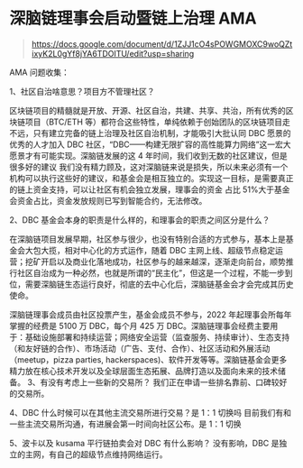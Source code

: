 # 深脑链理事会启动暨链上治理 AMA

> https://docs.google.com/document/d/1ZJJ1cO4sPOWGMOXC9woQZtixyK2L0gYf8jYA6TDOITU/edit?usp=sharing

AMA 问题收集：

1、社区自治啥意思？项目方不管理社区？

区块链项目的精髓就是开放、开源、社区自治，共建、共享、共治，所有优秀的区块链项目（BTC/ETH 等）都符合这些特性，单纯依赖于创始团队的区块链项目走不远，只有建立完备的链上治理及社区自治机制，才能吸引大批认同 DBC 愿景的优秀的人才加入 DBC 社区，“DBC——构建无限扩容的高性能算力网络”这一宏大愿景才有可能实现。深脑链发展的这 4 年时间，我们收到无数的社区建议，但是很多好的建议 我们没有精力顾及，这对深脑链来说是损失，所以未来必须有一个机构可以执行这些好的建议，和基金会是相互独立的。实现这一目标，是需要真正的链上资金支持，可以让社区有机会独立发展，理事会的资金 占比 51%大于基金会资金占比，资金发放规则已写到智能合约，无法修改。

2、DBC 基金会本身的职责是什么样的，和理事会的职责之间区分是什么？

在深脑链项目发展早期，社区参与很少，也没有特别合适的方式参与，基本上是基金会大包大揽，相对中心化的方式运作，随着 DBC 主网上线、超级节点稳定运营；挖矿开启以及商业化落地成功，社区参与的越来越深，逐渐走向前台，顺势推行社区自治成为一种必然，也就是所谓的“民主化”，但这是一个过程，不能一步到位，需要深脑链生态运行良好，彻底的去中心化后，深脑链基金会才会完成其历史使命。

深脑链理事会成员由社区投票产生，基金会成员不参与，2022 年起理事会所每年掌握的经费是 5100 万 DBC，每个月 425 万 DBC。深脑链理事会经费主要用于：基础设施部署和持续运营；网络安全运营（监查服务、持续审计）、生态支持（和友好链的合作）、市场活动（广告、支付、合作）、社区活动和外展活动（meetup，pizza parties, hackerspaces)、软件开发等等。深脑链基金会更多精力放在核心技术开发以及全球层面生态拓展、品牌打造以及面向未来的技术储备。
3、有没有考虑上一些新的交易所？
我们正在申请一些排名靠前、口碑较好的交易所。

4、DBC 什么时候可以在其他主流交易所进行交易？是 1：1 切换吗
目前我们有和一些主流交易所沟通，有进展会第一时间向社区公布。是 1：1 切换

5、波卡以及 kusama 平行链拍卖会对 DBC 有什么影响？
没有影响，DBC 是独立的主网，有自己的超级节点维持网络运行。
